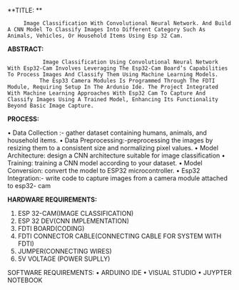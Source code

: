 

**TITLE: **

         Image Classification With Convolutional Neural Network. And Build A CNN Model To Classify Images Into Different Category Such As Animals, Vehicles, Or Household Items Using Esp 32 Cam.

**ABSTRACT:**

               Image Classification Using Convolutional Neural Network With Esp32-Cam Involves Leveraging The Esp32-Cam Board’s Capabilities To Process Images And Classify Them Using Machine Learning Models.
              The Esp33 Camera Modules Is Programmed Through The FDTI Module, Requiring Setup In The Ardunio Ide. The Project Integrated With Machine Learning Approaches With Esp32 Cam To Capture And Classify Images Using A Trained Model, Enhancing Its Functionality Beyond Basic Image Capture.

**PROCESS:**

•	Data Collection :- gather dataset containing humans, animals, and household items.
•	Data Preprocessing:-preprocessing the images by resizing them to a consistent size and normalizing pixel values. 
•	Model Architecture: design a CNN architecture suitable for image classification
•	Training: training a CNN model according to your dataset.
•	Model Conversion: convert the model to ESP32 microcontroller.
•	Esp32 Integration:- write code to capture images from a camera module attached to esp32- cam

**HARDWARE REQUIREMENTS:**

1.	ESP 32-CAM(IMAGE CLASSIFICATION)
2.	ESP 32 DEV(CNN IMPLEMENTATION)
3.	FDTI BOARD(CODING)
4.	FDTI CONNECTOR CABLE(CONNECTING CABLE FOR SYSTEM WITH FDTI)
5.	JUMPER(CONNECTING WIRES)
6.	5V VOLTAGE (POWER SUPLLY)

SOFTWARE REQUIREMENTS:
•	ARDUINO IDE
•	VISUAL STUDIO
•	JUYPTER NOTEBOOK
